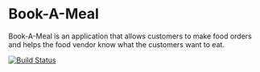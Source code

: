 # Book-A-Meal
Book-A-Meal is an application that allows customers to make food orders and helps the food vendor know what the customers want to eat. 

[![Build Status](https://travis-ci.org/gloriaodipo/Book-A-Meal.svg?branch=develop)](https://travis-ci.org/gloriaodipo/Book-A-Meal)
